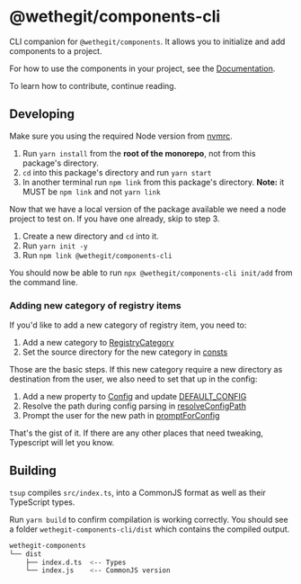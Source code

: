 # @wethegit/components-cli

CLI companion for `@wethegit/components`. It allows you to initialize and add components to a project.

For how to use the components in your project, see the [Documentation](https://wethegit.github.io/component-library/).

To learn how to contribute, continue reading.

## Developing

Make sure you using the required Node version from [nvmrc](./.nvmrc).

1. Run `yarn install` from the **root of the monorepo**, not from this package's directory.
2. `cd` into this package's directory and run `yarn start`
3. In another terminal run `npm link` from this package's directory. **Note:** it MUST be `npm link` and not `yarn link`

Now that we have a local version of the package available we need a node project to test on. If you have one already, skip to step 3.

1. Create a new directory and `cd` into it.
2. Run `yarn init -y`
3. Run `npm link @wethegit/components-cli`

You should now be able to run `npx @wethegit/components-cli init/add` from the command line.

### Adding new category of registry items

If you'd like to add a new category of registry item, you need to:

1. Add a new category to [RegistryCategory](./src/registry-index.ts)
2. Set the source directory for the new category in [consts](./src/utils/consts.ts)

Those are the basic steps. If this new category require a new directory as destination from the user, we also need to set that up in the config:

1. Add a new property to [Config](./src/index.d.ts) and update [DEFAULT_CONFIG](./src/utils/consts.ts)
2. Resolve the path during config parsing in [resolveConfigPath](./src/utils/resolve-config-paths.ts)
3. Prompt the user for the new path in [promptForConfig](./src/utils/promptForConfig.ts)

That's the gist of it. If there are any other places that need tweaking, Typescript will let you know.

## Building

`tsup` compiles `src/index.ts`, into a CommonJS format as well as their TypeScript types.

Run `yarn build` to confirm compilation is working correctly. You should see a folder `wethegit-components-cli/dist` which contains the compiled output.

```bash
wethegit-components
└── dist
    ├── index.d.ts  <-- Types
    └── index.js    <-- CommonJS version
```

